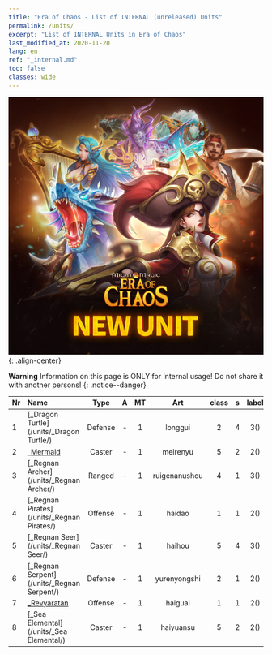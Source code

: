 ```yaml
---
title: "Era of Chaos - List of INTERNAL (unreleased) Units"
permalink: /units/
excerpt: "List of INTERNAL Units in Era of Chaos"
last_modified_at: 2020-11-20
lang: en
ref: "_internal.md"
toc: false
classes: wide
---
```

![image-center](/assets/images/units/newunits.png){: .align-center}

**Warning** Information on this page is ONLY for internal usage! Do not share it with another persons!
{: .notice--danger}

  | Nr |         Name        |   Type   |   A   |    MT     |      Art      |  class  |    s   |   label   |    HP     |
  |:---|:--------------------|:--------:|:-----:|:---------:|:-------------:|:-------:|:------:|:---------:|:----------|
  | 1 | [_Dragon Turtle](/units/_Dragon Turtle/) | Defense | - | 1 | longgui | 2 |  4 |  3() |  12000  |
  | 2 | [_Mermaid](/units/_Mermaid/) | Caster | - | 1 | meirenyu | 5 |  2 |  2() |  1648  |
  | 3 | [_Regnan Archer](/units/_Regnan Archer/) | Ranged | - | 1 | ruigenanushou | 4 |  1 |  3() |  1245  |
  | 4 | [_Regnan Pirates](/units/_Regnan Pirates/) | Offense | - | 1 | haidao | 1 |  1 |  2() |  695  |
  | 5 | [_Regnan Seer](/units/_Regnan Seer/) | Caster | - | 1 | haihou | 5 |  4 |  3() |  5091  |
  | 6 | [_Regnan Serpent](/units/_Regnan Serpent/) | Defense | - | 1 | yurenyongshi | 2 |  1 |  2() |  3027  |
  | 7 | [_Revyaratan](/units/_Revyaratan/) | Offense | - | 1 | haiguai | 1 |  1 |  2() |  7128  |
  | 8 | [_Sea Elemental](/units/_Sea Elemental/) | Caster | - | 1 | haiyuansu | 5 |  2 |  2() |  1446  |
